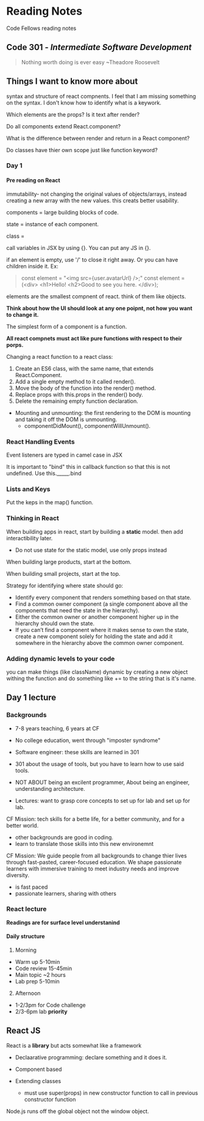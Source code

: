 # Reading Notes
Code Fellows reading notes

## Code 301 - *Intermediate Software Development*
> Nothing worth doing is ever easy ~Theadore Roosevelt

## Things I want to know more about
syntax and structure of react compnents. I feel that I am missing something on the syntax. I don't know how to identify what is a keywork.

Which elements are the props? Is it text after render?

Do all components extend React.component?

What is the difference between render and return in a React component?

Do classes have thier own scope just like function keyword?


### Day 1

#### Pre reading on React
immutability- not changing the original values of objects/arrays, instead creating a new array with the new values.
  this creats better usability.
  
components = large building blocks of code.

state = instance of each component.

class =

call variables in JSX by using {}. You can put any JS in {}.

if an element is empty, use '/' to close it right away. Or you can have children inside it. Ex:

> const element = "\<img src={user.avatarUrl} />;"
> const element = (\<div> \<h1>Hello!</h1> \<h2>Good to see you here.</h2> \</div>);

elements are the smallest compnent of react. think of them like objects.

**Think about how the UI should look at any one poipnt, not how you want to change it.**

The simplest form of a component is a function.

**All react compnets must act like pure functions with respect to their porps.**

Changing a react function to a react class:
1. Create an ES6 class, with the same name, that extends React.Component.
2. Add a single empty method to it called render().
3. Move the body of the function into the render() method.
4. Replace props with this.props in the render() body.
5. Delete the remaining empty function declaration.

- Mounting and unmounting: the first rendering to the DOM is mounting and taking it off the DOM is unmounting.
  - componentDidMount(), componentWillUnmount().

### React Handling Events

Event listeners are typed in camel case in JSX

It is important to "bind" this in callback function so that this is not undefined. Use this._____.bind

### Lists and Keys

Put the keps in the map() function.

### Thinking in React

When building apps in react, start by building a **static** model. then add interactibility later. 
  - Do not use state for the static model, use only props instead

When building large products, start at the bottom.

When building small projects, start at the top.

Strategy for identifying where state should go:
- Identify every component that renders something based on that state.
- Find a common owner component (a single component above all the components that need the state in the hierarchy).
- Either the common owner or another component higher up in the hierarchy should own the state.
- If you can’t find a component where it makes sense to own the state, create a new component solely for holding the state and add it somewhere in the hierarchy above the common owner component.

### Adding dynamic levels to your code

you can make things \(like className) dynamic by creating a new object withing the function and do something like += to the string that is it's name. 


## Day 1 lecture

### Backgrounds

- 7-8 years teaching, 6 years at CF
- No college education, went through "imposter syndrome"


- Software engineer: these skills are learned in 301
- 301 about the usage of tools, but you have to learn how to use said tools.
- NOT ABOUT being an excilent programmer, About being an engineer, understanding architecture.

- Lectures: want to grasp core concepts to set up for lab and set up for lab.

CF Mission: tech skills for a bette life, for a better community, and for a better world.
- other backgrounds are good in coding. 
- learn to translate those skills into this new environemnt

CF Mission: We guide people from all backgrounds to change thier lives through fast-pasted, career-focused education. We shape passionate learners with immersive training to meet industry needs and improve diversity. 
- is fast paced
- passionate learners, sharing with others

### React lecture

**Readings are for surface level understanind**

#### Daily structure

1. Morning
- Warm up 5-10min
- Code review 15-45min
- Main topic ~2 hours
- Lab prep 5-10min

2. Afternoon
- 1-2/3pm for Code challenge
- 2/3-6pm lab **priority**

## React JS

React is a **library** but acts somewhat like a framework
- Declaarative programming: declare something and it does it.
- Component based

- Extending classes
  - must use super(props) in new constructor function to call in previous constructor function

Node.js runs off the global object not the window object.





